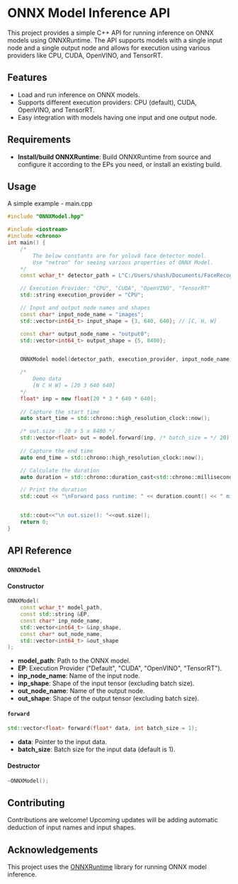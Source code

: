 # ONNX Model Inference API
This project provides a simple C++ API for running inference on ONNX models using ONNXRuntime. The API supports models with a single input node and a single output node and allows for execution using various providers like CPU, CUDA, OpenVINO, and TensorRT.

## Features
* Load and run inference on ONNX models.
* Supports different execution providers: CPU (default), CUDA, OpenVINO, and TensorRT.
* Easy integration with models having one input and one output node.

## Requirements 
* <b>Install/build ONNXRuntime</b>: Build ONNXRuntime from source and configure it according to the EPs you need, or install an existing build.

## Usage
A simple example - main.cpp
```cpp
#include "ONNXModel.hpp"

#include <iostream>
#include <chrono>
int main() {
    /* 
        The below constants are for yolov8 face detector model.
        Use "netron" for seeing various properties of ONNX Model.
    */
    const wchar_t* detector_path = L"C:/Users/shash/Documents/FaceRecog/models/yolov8n-face-lindevs.onnx";

    // Execution Provider: "CPU", "CUDA", "OpenVINO", "TensorRT"
    std::string execution_provider = "CPU";

    // Input and output node names and shapes
    const char* input_node_name = "images";
    std::vector<int64_t> input_shape = {3, 640, 640}; // [C, H, W]

    const char* output_node_name = "output0";
    std::vector<int64_t> output_shape = {5, 8400}; 


    ONNXModel model(detector_path, execution_provider, input_node_name, input_shape, output_node_name, output_shape);

    /* 
        Demo data 
        [N C H W] = [20 3 640 640]
    */
    float* inp = new float[20 * 3 * 640 * 640];
    
    // Capture the start time
    auto start_time = std::chrono::high_resolution_clock::now();

    /* out.size : 20 x 5 x 8400 */
    std::vector<float> out = model.forward(inp, /* batch_size = */ 20); 
    
    // Capture the end time
    auto end_time = std::chrono::high_resolution_clock::now();

    // Calculate the duration
    auto duration = std::chrono::duration_cast<std::chrono::milliseconds>(end_time - start_time).count();

    // Print the duration
    std::cout << "\nForward pass runtime: " << duration.count() << " milliseconds." << std::endl;


    std::cout<<"\n out.size(): "<<out.size();
    return 0;
}
```

## API Reference
### `ONNXModel`

#### Constructor
```cpp
ONNXModel(
    const wchar_t* model_path,
    const std::string &EP,
    const char* inp_node_name,
    std::vector<int64_t> &inp_shape,
    const char* out_node_name,
    std::vector<int64_t> &out_shape
);
```
* <b>model_path</b>: Path to the ONNX model.
* <b>EP</b>: Execution Provider ("Default", "CUDA", "OpenVINO", "TensorRT").
* <b>inp_node_name</b>: Name of the input node.
* <b>inp_shape</b>: Shape of the input tensor (excluding batch size).
* <b>out_node_name</b>: Name of the output node.
* <b>out_shape</b>: Shape of the output tensor (excluding batch size).

#### `forward`
```cpp
std::vector<float> forward(float* data, int batch_size = 1);
```
* <b>data</b>: Pointer to the input data.
* <b>batch_size</b>: Batch size for the input data (default is 1).

#### Destructor
```cpp
~ONNXModel();
```

## Contributing
Contributions are welcome! Upcoming updates will be adding automatic deduction of input names and input shapes.

## Acknowledgements
This project uses the <a href = "https://github.com/microsoft/onnxruntime">ONNXRuntime</a> library for running ONNX model inference.
